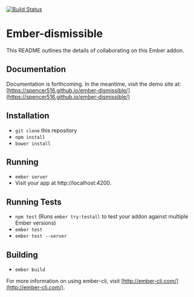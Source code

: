 [![Build Status](https://travis-ci.org/spencer516/ember-dismissible.svg?branch=master)](https://travis-ci.org/spencer516/ember-dismissible)

# Ember-dismissible

This README outlines the details of collaborating on this Ember addon.

## Documentation

Documentation is forthcoming. In the meantime, visit the demo site at: [https://spencer516.github.io/ember-dismissible/](https://spencer516.github.io/ember-dismissible/)

## Installation

* `git clone` this repository
* `npm install`
* `bower install`

## Running

* `ember server`
* Visit your app at http://localhost:4200.

## Running Tests

* `npm test` (Runs `ember try:testall` to test your addon against multiple Ember versions)
* `ember test`
* `ember test --server`

## Building

* `ember build`

For more information on using ember-cli, visit [http://ember-cli.com/](http://ember-cli.com/).
